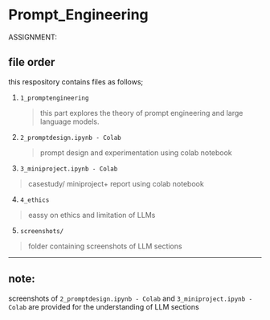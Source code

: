 # Prompt_Engineering
ASSIGNMENT:


## file order
this respository contains files as follows;
1. `1_promptengineering`
   >this part explores the theory of prompt engineering and large language models.
2. `2_promptdesign.ipynb - Colab`
   >prompt design and experimentation using colab notebook
3.  `3_miniproject.ipynb - Colab`
   >casestudy/ miniproject+ report using colab notebook
4.  `4_ethics`
   >eassy on ethics and limitation of LLMs
5.  `screenshots/`
> folder containing screenshots of LLM sections
---

## note:
screenshots of `2_promptdesign.ipynb - Colab` and `3_miniproject.ipynb - Colab` are provided for the understanding of LLM sections 

